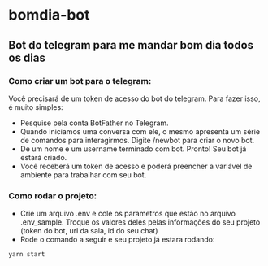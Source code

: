 # bomdia-bot
## Bot do telegram para me mandar bom dia todos os dias

### Como criar um bot para o telegram:
Você precisará de um token de acesso do bot do telegram. Para fazer isso, é muito simples:
* Pesquise pela conta BotFather no Telegram.
* Quando iniciamos uma conversa com ele, o mesmo apresenta um série de comandos para interagirmos. Digite /newbot para criar o novo bot.
* De um nome e um username terminado com bot. Pronto! Seu bot já estará criado.
* Você receberá um token de acesso e poderá preencher a variável de ambiente para trabalhar com seu bot.

### Como rodar o projeto:
* Crie um arquivo .env e cole os parametros que estão no arquivo .env_sample. Troque os valores deles pelas informações do seu projeto (token do bot, url da sala, id do seu chat)
*  Rode o comando a seguir e seu projeto já estara rodando:
~~~
yarn start
~~~
